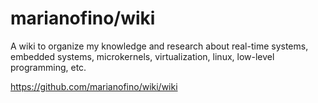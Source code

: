 # marianofino/wiki
A wiki to organize my knowledge and research about real-time systems, embedded systems, microkernels, virtualization, linux, low-level programming, etc.

https://github.com/marianofino/wiki/wiki
